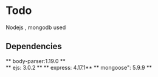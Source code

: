 # Todo
Nodejs , mongodb used

## Dependencies
** body-parser:1.19.0 **    
** ejs: 3.0.2 **
** express: 4.17.1**
** mongoose": 5.9.9 **
